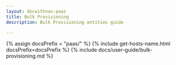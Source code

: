 ```yaml
---
layout: docwithnav-paas
title: Bulk Provisioning
description: Bulk Provisioning entities guide

---
```


{% assign docsPrefix = "paas/" %}
{% include get-hosts-name.html docsPrefix=docsPrefix %}
{% include docs/user-guide/bulk-provisioning.md %}